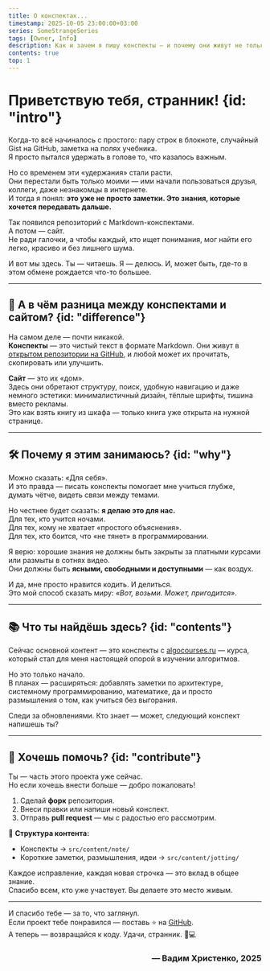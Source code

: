 ```yaml
---
title: О конспектах...
timestamp: 2025-10-05 23:00:00+03:00
series: SomeStrangeSeries
tags: [Owner, Info]
description: Как и зачем я пишу конспекты — и почему они живут не только в моём блокноте.
contents: true
top: 1
---
```


# Приветствую тебя, странник! {id: "intro"}

Когда-то всё начиналось с простого: пару строк в блокноте, случайный Gist на GitHub, заметка на полях учебника.  
Я просто пытался удержать в голове то, что казалось важным.  

Но со временем эти «удержания» стали расти.  
Они перестали быть только моими — ими начали пользоваться друзья, коллеги, даже незнакомцы в интернете.  
И тогда я понял: **это уже не просто заметки. Это знания, которые хочется передавать дальше.**

Так появился репозиторий с Markdown-конспектами.  
А потом — сайт.  
Не ради галочки, а чтобы каждый, кто ищет понимания, мог найти его легко, красиво и без лишнего шума.

И вот мы здесь. Ты — читаешь. Я — делюсь. И, может быть, где-то в этом обмене рождается что-то большее.

---

## :thinking: А в чём разница между конспектами и сайтом? {id: "difference"}

На самом деле — почти никакой.  
**Конспекты** — это чистый текст в формате Markdown. Они живут в [открытом репозитории на GitHub](https://github.com/Vadim-Khristenko/Tedu_Notes), и любой может их прочитать, скопировать или улучшить.  

**Сайт** — это их «дом».  
Здесь они обретают структуру, поиск, удобную навигацию и даже немного эстетики: минималистичный дизайн, тёплые шрифты, тишина вместо рекламы.  
Это как взять книгу из шкафа — только книга уже открыта на нужной странице.

---

## 🛠️ Почему я этим занимаюсь? {id: "why"}

Можно сказать: «Для себя».  
И это правда — писать конспекты помогает мне учиться глубже, думать чётче, видеть связи между темами.

Но честнее будет сказать: **я делаю это для нас.**  
Для тех, кто учится ночами.  
Для тех, кому не хватает «простого объяснения».  
Для тех, кто боится, что «не тянет» в программировании.

Я верю: хорошие знания не должны быть закрыты за платными курсами или размыты в сотнях видео.  
Они должны быть **ясными, свободными и доступными** — как воздух.

И да, мне просто нравится кодить. И делиться.  
Это мой способ сказать миру: *«Вот, возьми. Может, пригодится»*.

---

## 📚 Что ты найдёшь здесь? {id: "contents"}

Сейчас основной контент — это конспекты с [algocourses.ru](https://algocourses.ru) — курса, который стал для меня настоящей опорой в изучении алгоритмов.  

Но это только начало.  
В планах — расширяться: добавлять заметки по архитектуре, системному программированию, математике, да и просто размышления о том, как учиться без выгорания.  

Следи за обновлениями. Кто знает — может, следующий конспект напишешь ты?

---

## 🤝 Хочешь помочь? {id: "contribute"}

Ты — часть этого проекта уже сейчас.  
Но если хочешь внести больше — добро пожаловать!

1. Сделай **форк** репозитория.  
2. Внеси правки или напиши новый конспект.  
3. Отправь **pull request** — мы с радостью его рассмотрим.

📁 **Структура контента:**  

- Конспекты → `src/content/note/`  
- Короткие заметки, размышления, идеи → `src/content/jotting/`

Каждое исправление, каждая новая строчка — это вклад в общее знание.  
Спасибо всем, кто уже участвует. Вы делаете это место живым.

---

И спасибо тебе — за то, что заглянул.  
Если проект тебе понравился — поставь ⭐ на [GitHub](https://github.com/Vadim-Khristenko/Tedu_Notes).  
А теперь — возвращайся к коду. Удачи, странник. 🚀💻

<h3 align="right">— Вадим Христенко, 2025</h3>